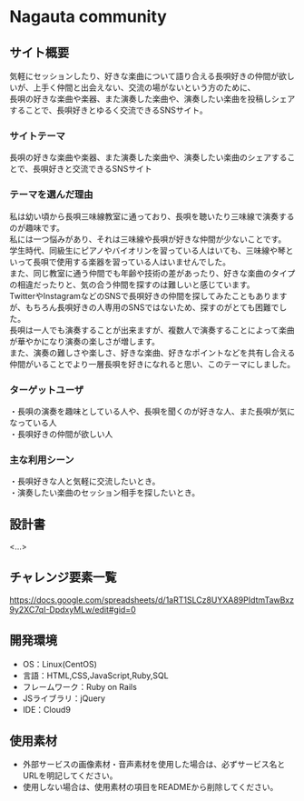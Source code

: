 # Nagauta community

## サイト概要
気軽にセッションしたり、好きな楽曲について語り合える長唄好きの仲間が欲しいが、上手く仲間と出会えない、交流の場がないという方のために、  
長唄の好きな楽曲や楽器、また演奏した楽曲や、演奏したい楽曲を投稿しシェアすることで、長唄好きとゆるく交流できるSNSサイト。

### サイトテーマ
長唄の好きな楽曲や楽器、また演奏した楽曲や、演奏したい楽曲のシェアすることで、長唄好きと交流できるSNSサイト

### テーマを選んだ理由
私は幼い頃から長唄三味線教室に通っており、長唄を聴いたり三味線で演奏するのが趣味です。  
私には一つ悩みがあり、それは三味線や長唄が好きな仲間が少ないことです。  
学生時代、同級生にピアノやバイオリンを習っている人はいても、三味線や琴といって長唄で使用する楽器を習っている人はいませんでした。  
また、同じ教室に通う仲間でも年齢や技術の差があったり、好きな楽曲のタイプの相違だったりと、気の合う仲間を探すのは難しいと感じています。  
TwitterやInstagramなどのSNSで長唄好きの仲間を探してみたこともありますが、もちろん長唄好きの人専用のSNSではないため、探すのがとても困難でした。  
長唄は一人でも演奏することが出来ますが、複数人で演奏することによって楽曲が華やかになり演奏の楽しさが増します。  
また、演奏の難しさや楽しさ、好きな楽曲、好きなポイントなどを共有し合える仲間がいることでより一層長唄を好きになれると思い、このテーマにしました。  

### ターゲットユーザ
・長唄の演奏を趣味としている人や、長唄を聞くのが好きな人、また長唄が気になっている人  
・長唄好きの仲間が欲しい人  

### 主な利用シーン
・長唄好きな人と気軽に交流したいとき。  
・演奏したい楽曲のセッション相手を探したいとき。  

## 設計書
<...>

## チャレンジ要素一覧
<https://docs.google.com/spreadsheets/d/1aRT1SLCz8UYXA89PIdtmTawBxz9y2XC7qI-DpdxyMLw/edit#gid=0>

## 開発環境
- OS：Linux(CentOS)
- 言語：HTML,CSS,JavaScript,Ruby,SQL
- フレームワーク：Ruby on Rails
- JSライブラリ：jQuery
- IDE：Cloud9

## 使用素材
- 外部サービスの画像素材・音声素材を使用した場合は、必ずサービス名とURLを明記してください。
- 使用しない場合は、使用素材の項目をREADMEから削除してください。